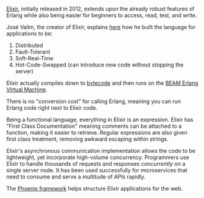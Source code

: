 [Elixir](http://elixir-lang.org/), initially released in 2012, extends upon the already robust features of Erlang while also being easier for beginners to access, read, test, and write.

José Valim, the creator of Elixir, explains [here](https://vimeo.com/53221562) how he built the language for applications to be:
  1. Distributed
  2. Fault-Tolerant
  3. Soft-Real-Time
  4. Hot-Code-Swapped (can introduce new code without stopping the server)

Elixir actually compiles down to [bytecode](https://en.wikipedia.org/wiki/Bytecode) and then runs on the [BEAM Erlang Virtual Machine](http://erlangcentral.org/videos/euc-2014-robert-virding-hitchhikers-tour-of-the-beam/).

There is no "conversion cost" for calling Erlang, meaning you can run Erlang code right next to Elixir code.

Being a functional language, everything in Elixir is an expression. Elixir has "First Class Documentation" meaning comments  can be attached to a function, making it easier to retrieve. Regular expressions are also given first class treatment, removing awkward escaping within strings.

Elixir's asynchronous communication implementation allows the code to be lightweight, yet incorporate high-volume concurrency. Programmers use Elixir to handle thousands of requests and responses *concurrently* on a single server node. It has been used successfully for microservices that need to consume and serve a multitude of APIs rapidly.

The [Phoenix framework](http://www.phoenixframework.org/) helps structure Elixir applications for the web.  

